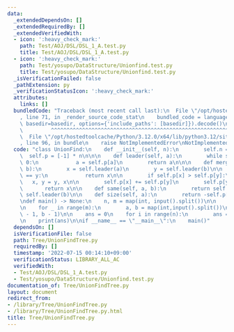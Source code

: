 ```yaml
---
data:
  _extendedDependsOn: []
  _extendedRequiredBy: []
  _extendedVerifiedWith:
  - icon: ':heavy_check_mark:'
    path: Test/AOJ/DSL/DSL_1_A.test.py
    title: Test/AOJ/DSL/DSL_1_A.test.py
  - icon: ':heavy_check_mark:'
    path: Test/yosupo/DataStructure/Unionfind.test.py
    title: Test/yosupo/DataStructure/Unionfind.test.py
  _isVerificationFailed: false
  _pathExtension: py
  _verificationStatusIcon: ':heavy_check_mark:'
  attributes:
    links: []
  bundledCode: "Traceback (most recent call last):\n  File \"/opt/hostedtoolcache/Python/3.12.0/x64/lib/python3.12/site-packages/onlinejudge_verify/documentation/build.py\"\
    , line 71, in _render_source_code_stat\n    bundled_code = language.bundle(stat.path,\
    \ basedir=basedir, options={'include_paths': [basedir]}).decode()\n          \
    \         ^^^^^^^^^^^^^^^^^^^^^^^^^^^^^^^^^^^^^^^^^^^^^^^^^^^^^^^^^^^^^^^^^^^^^^^^^^^^^^^^^\n\
    \  File \"/opt/hostedtoolcache/Python/3.12.0/x64/lib/python3.12/site-packages/onlinejudge_verify/languages/python.py\"\
    , line 96, in bundle\n    raise NotImplementedError\nNotImplementedError\n"
  code: "class UnionFind:\n    def __init__(self, n):\n        self.n = n\n      \
    \  self.p = [-1] * n\n\n\n    def leader(self, a):\n        while self.p[a] >=\
    \ 0:\n            a = self.p[a]\n        return a\n\n\n    def merge(self, a,\
    \ b):\n        x = self.leader(a)\n        y = self.leader(b)\n\n        if x\
    \ == y:\n            return x\n\n        if self.p[x] > self.p[y]:\n         \
    \   x, y = y, x\n\n        self.p[x] += self.p[y]\n        self.p[y] = x\n\n \
    \       return x\n\n    def same(self, a, b):\n        return self.leader(a) ==\
    \ self.leader(b)\n\n    def size(self, a):\n        return -self.p[self.leader(a)]\n\
    \ndef main() -> None:\n    n, m = map(int, input().split())\n\n    uf = UnionFind(n)\n\
    \n    for _ in range(m):\n        a, b = map(int,input().split())\n        uf.merge(a\
    \ - 1, b - 1)\n\n    ans = 0\n    for i in range(n):\n        ans = max(ans, uf.size(i))\n\
    \n    print(ans)\n\nif __name__ == \"__main__\":\n    main()"
  dependsOn: []
  isVerificationFile: false
  path: Tree/UnionFindTree.py
  requiredBy: []
  timestamp: '2022-07-15 00:14:10+09:00'
  verificationStatus: LIBRARY_ALL_AC
  verifiedWith:
  - Test/AOJ/DSL/DSL_1_A.test.py
  - Test/yosupo/DataStructure/Unionfind.test.py
documentation_of: Tree/UnionFindTree.py
layout: document
redirect_from:
- /library/Tree/UnionFindTree.py
- /library/Tree/UnionFindTree.py.html
title: Tree/UnionFindTree.py
---
```

